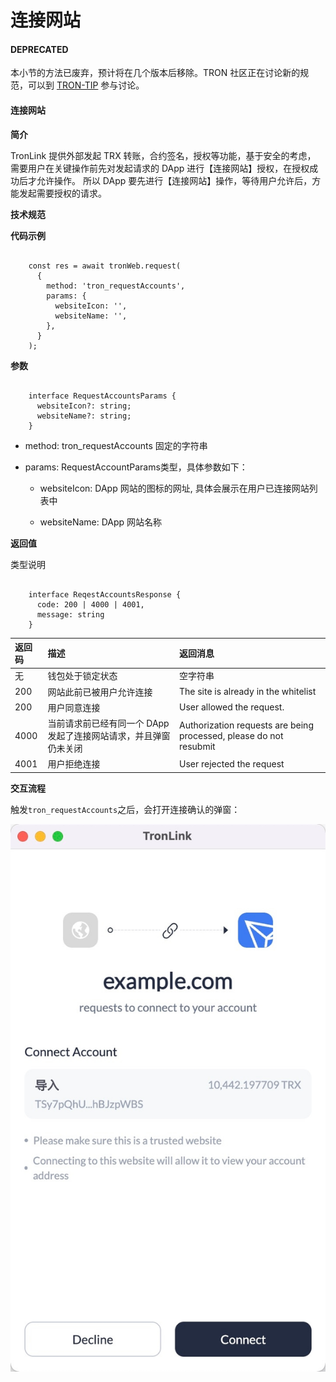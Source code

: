 # 连接网站

#### **DEPRECATED**

本小节的方法已废弃，预计将在几个版本后移除。TRON 社区正在讨论新的规范，可以到 [TRON-TIP](https://github.com/tronprotocol/tips/issues/463) 参与讨论。

#### 连接网站

**简介**

TronLink 提供外部发起 TRX 转账，合约签名，授权等功能，基于安全的考虑， 需要用户在关键操作前先对发起请求的 DApp 进行【连接网站】授权，在授权成功后才允许操作。 所以 DApp 要先进行【连接网站】操作，等待用户允许后，方能发起需要授权的请求。

**技术规范**

**代码示例**

```shell

    const res = await tronWeb.request(
      {
        method: 'tron_requestAccounts',
        params: {
          websiteIcon: '',
          websiteName: '',
        },
      }
    );
```
**参数**

```shell

    interface RequestAccountsParams {
      websiteIcon?: string;
      websiteName?: string;
    }
```
  * method: tron_requestAccounts 固定的字符串

  * params: RequestAccountParams类型，具体参数如下：

    * websiteIcon: DApp 网站的图标的网址, 具体会展示在用户已连接网站列表中

    * websiteName: DApp 网站名称

**返回值**

类型说明

```shell

    interface ReqestAccountsResponse {
      code: 200 | 4000 | 4001,
      message: string
    }
```

| 返回码 | 描述 | 返回消息 |
|:-------|:-------|:-------|
| 无  | 钱包处于锁定状态   | 空字符串  |
| 200  | 网站此前已被用户允许连接   | The site is already in the whitelist  |
| 200  | 用户同意连接   | User allowed the request.  |
| 4000  | 当前请求前已经有同一个 DApp 发起了连接网站请求，并且弹窗仍未关闭   | Authorization requests are being processed, please do not resubmit  |
| 4001  | 用户拒绝连接   | User rejected the request  |


**交互流程**

触发`tron_requestAccounts`之后，会打开连接确认的弹窗：

![image](../../images/tronlink-wallet-extension_request-tronlink-extension_connect-website_img_0.jpg)


